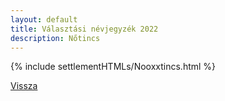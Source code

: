 ```yaml
---
layout: default
title: Választási névjegyzék 2022
description: Nőtincs
---
```


{% include settlementHTMLs/Nooxxtincs.html %}

[Vissza](../)